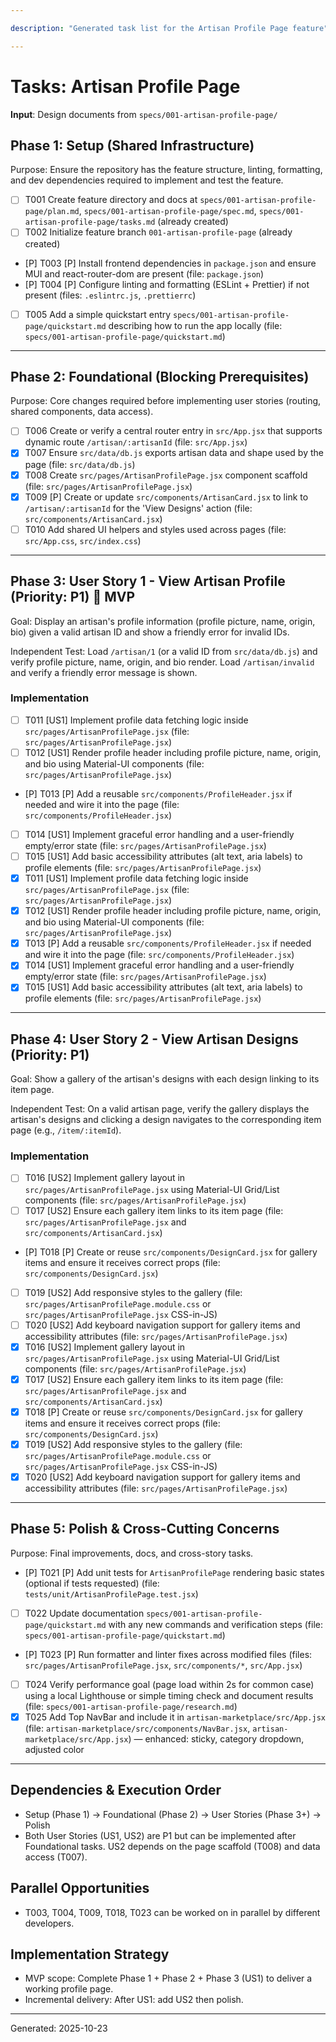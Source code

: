 ```yaml
---

description: "Generated task list for the Artisan Profile Page feature"

---
```


# Tasks: Artisan Profile Page

**Input**: Design documents from `specs/001-artisan-profile-page/`

## Phase 1: Setup (Shared Infrastructure)

Purpose: Ensure the repository has the feature structure, linting, formatting, and dev dependencies required to implement and test the feature.

- [ ] T001 Create feature directory and docs at `specs/001-artisan-profile-page/plan.md`, `specs/001-artisan-profile-page/spec.md`, `specs/001-artisan-profile-page/tasks.md` (already created)
- [ ] T002 Initialize feature branch `001-artisan-profile-page` (already created)
- [P] T003 [P] Install frontend dependencies in `package.json` and ensure MUI and react-router-dom are present (file: `package.json`)
- [P] T004 [P] Configure linting and formatting (ESLint + Prettier) if not present (files: `.eslintrc.js`, `.prettierrc`)
- [ ] T005 Add a simple quickstart entry `specs/001-artisan-profile-page/quickstart.md` describing how to run the app locally (file: `specs/001-artisan-profile-page/quickstart.md`)

---

## Phase 2: Foundational (Blocking Prerequisites)

Purpose: Core changes required before implementing user stories (routing, shared components, data access).

- [ ] T006 Create or verify a central router entry in `src/App.jsx` that supports dynamic route `/artisan/:artisanId` (file: `src/App.jsx`)
- [X] T007 Ensure `src/data/db.js` exports artisan data and shape used by the page (file: `src/data/db.js`)
- [X] T008 Create `src/pages/ArtisanProfilePage.jsx` component scaffold (file: `src/pages/ArtisanProfilePage.jsx`)
- [X] T009 [P] Create or update `src/components/ArtisanCard.jsx` to link to `/artisan/:artisanId` for the 'View Designs' action (file: `src/components/ArtisanCard.jsx`)
- [ ] T010 Add shared UI helpers and styles used across pages (file: `src/App.css`, `src/index.css`)

---

## Phase 3: User Story 1 - View Artisan Profile (Priority: P1) 🎯 MVP

Goal: Display an artisan's profile information (profile picture, name, origin, bio) given a valid artisan ID and show a friendly error for invalid IDs.

Independent Test: Load `/artisan/1` (or a valid ID from `src/data/db.js`) and verify profile picture, name, origin, and bio render. Load `/artisan/invalid` and verify a friendly error message is shown.

### Implementation

- [ ] T011 [US1] Implement profile data fetching logic inside `src/pages/ArtisanProfilePage.jsx` (file: `src/pages/ArtisanProfilePage.jsx`)
- [ ] T012 [US1] Render profile header including profile picture, name, origin, and bio using Material-UI components (file: `src/pages/ArtisanProfilePage.jsx`)
- [P] T013 [P] Add a reusable `src/components/ProfileHeader.jsx` if needed and wire it into the page (file: `src/components/ProfileHeader.jsx`)
- [ ] T014 [US1] Implement graceful error handling and a user-friendly empty/error state (file: `src/pages/ArtisanProfilePage.jsx`)
- [ ] T015 [US1] Add basic accessibility attributes (alt text, aria labels) to profile elements (file: `src/pages/ArtisanProfilePage.jsx`)
 - [X] T011 [US1] Implement profile data fetching logic inside `src/pages/ArtisanProfilePage.jsx` (file: `src/pages/ArtisanProfilePage.jsx`)
 - [X] T012 [US1] Render profile header including profile picture, name, origin, and bio using Material-UI components (file: `src/pages/ArtisanProfilePage.jsx`)
 - [X] T013 [P] Add a reusable `src/components/ProfileHeader.jsx` if needed and wire it into the page (file: `src/components/ProfileHeader.jsx`)
 - [X] T014 [US1] Implement graceful error handling and a user-friendly empty/error state (file: `src/pages/ArtisanProfilePage.jsx`)
 - [X] T015 [US1] Add basic accessibility attributes (alt text, aria labels) to profile elements (file: `src/pages/ArtisanProfilePage.jsx`)

---

## Phase 4: User Story 2 - View Artisan Designs (Priority: P1)

Goal: Show a gallery of the artisan's designs with each design linking to its item page.

Independent Test: On a valid artisan page, verify the gallery displays the artisan's designs and clicking a design navigates to the corresponding item page (e.g., `/item/:itemId`).

### Implementation

- [ ] T016 [US2] Implement gallery layout in `src/pages/ArtisanProfilePage.jsx` using Material-UI Grid/List components (file: `src/pages/ArtisanProfilePage.jsx`)
- [ ] T017 [US2] Ensure each gallery item links to its item page (file: `src/pages/ArtisanProfilePage.jsx` and `src/components/ArtisanCard.jsx`)
- [P] T018 [P] Create or reuse `src/components/DesignCard.jsx` for gallery items and ensure it receives correct props (file: `src/components/DesignCard.jsx`)
- [ ] T019 [US2] Add responsive styles to the gallery (file: `src/pages/ArtisanProfilePage.module.css` or `src/pages/ArtisanProfilePage.jsx` CSS-in-JS)
- [ ] T020 [US2] Add keyboard navigation support for gallery items and accessibility attributes (file: `src/pages/ArtisanProfilePage.jsx`)
 - [X] T016 [US2] Implement gallery layout in `src/pages/ArtisanProfilePage.jsx` using Material-UI Grid/List components (file: `src/pages/ArtisanProfilePage.jsx`)
 - [X] T017 [US2] Ensure each gallery item links to its item page (file: `src/pages/ArtisanProfilePage.jsx` and `src/components/ArtisanCard.jsx`)
 - [X] T018 [P] Create or reuse `src/components/DesignCard.jsx` for gallery items and ensure it receives correct props (file: `src/components/DesignCard.jsx`)
 - [X] T019 [US2] Add responsive styles to the gallery (file: `src/pages/ArtisanProfilePage.module.css` or `src/pages/ArtisanProfilePage.jsx` CSS-in-JS)
 - [X] T020 [US2] Add keyboard navigation support for gallery items and accessibility attributes (file: `src/pages/ArtisanProfilePage.jsx`)

---

## Phase 5: Polish & Cross-Cutting Concerns

Purpose: Final improvements, docs, and cross-story tasks.

- [P] T021 [P] Add unit tests for `ArtisanProfilePage` rendering basic states (optional if tests requested) (file: `tests/unit/ArtisanProfilePage.test.jsx`)
- [ ] T022 Update documentation `specs/001-artisan-profile-page/quickstart.md` with any new commands and verification steps (file: `specs/001-artisan-profile-page/quickstart.md`)
- [P] T023 [P] Run formatter and linter fixes across modified files (files: `src/pages/ArtisanProfilePage.jsx`, `src/components/*`, `src/App.jsx`)
- [ ] T024 Verify performance goal (page load within 2s for common case) using a local Lighthouse or simple timing check and document results (file: `specs/001-artisan-profile-page/research.md`)
- [X] T025 Add Top NavBar and include it in `artisan-marketplace/src/App.jsx` (file: `artisan-marketplace/src/components/NavBar.jsx`, `artisan-marketplace/src/App.jsx`) — enhanced: sticky, category dropdown, adjusted color

---

## Dependencies & Execution Order

- Setup (Phase 1) → Foundational (Phase 2) → User Stories (Phase 3+) → Polish
- Both User Stories (US1, US2) are P1 but can be implemented after Foundational tasks. US2 depends on the page scaffold (T008) and data access (T007).

## Parallel Opportunities

- T003, T004, T009, T018, T023 can be worked on in parallel by different developers.

## Implementation Strategy

- MVP scope: Complete Phase 1 + Phase 2 + Phase 3 (US1) to deliver a working profile page.
- Incremental delivery: After US1: add US2 then polish.

---

Generated: 2025-10-23
